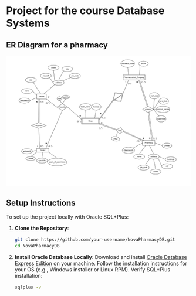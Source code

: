 # Project for the course Database Systems

## ER Diagram for a pharmacy
![Alt text](/docs/ER%20Diagram.png)

## Setup Instructions
To set up the project locally with Oracle SQL*Plus:
1. **Clone the Repository**:
   ```bash
   git clone https://github.com/your-username/NovaPharmacyDB.git
   cd NovaPharmacyDB

2. **Install Oracle Database Locally**:
    Download and install [Oracle Database Express Edition](https://www.oracle.com/database/technologies/oracle21c-windows-downloads.html) on your machine.
    Follow the installation instructions for your OS (e.g., Windows installer or Linux RPM).
    Verify SQL*Plus installation:
    ```bash
    sqlplus -v
    
